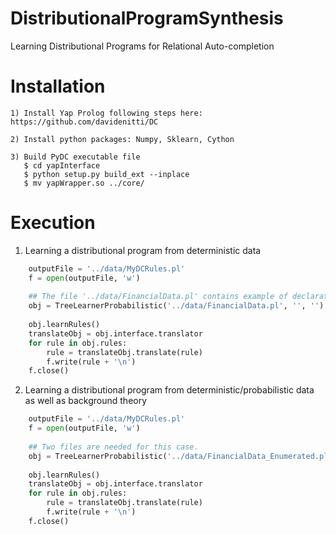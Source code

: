 # DistributionalProgramSynthesis
Learning Distributional Programs for Relational Auto-completion

Installation
============
```
1) Install Yap Prolog following steps here: https://github.com/davidenitti/DC

2) Install python packages: Numpy, Sklearn, Cython

3) Build PyDC executable file
   $ cd yapInterface
   $ python setup.py build_ext --inplace
   $ mv yapWrapper.so ../core/
```
   	
Execution 
=========

1) Learning a distributional program from deterministic data
```python
    outputFile = '../data/MyDCRules.pl'
    f = open(outputFile, 'w')
    
    ## The file '../data/FinancialData.pl' contains example of declarative bias needed for the deterministic case 
    obj = TreeLearnerProbabilistic('../data/FinancialData.pl', '', '')
    
    obj.learnRules()
    translateObj = obj.interface.translator
    for rule in obj.rules:
        rule = translateObj.translate(rule)
        f.write(rule + '\n')
    f.close()
```


2) Learning a distributional program from deterministic/probabilistic data as well as background theory
```python
    outputFile = '../data/MyDCRules.pl'
    f = open(outputFile, 'w')
    
    ## Two files are needed for this case. 
    obj = TreeLearnerProbabilistic('../data/FinancialData_Enumerated.pl', '../data/FinancialDataDC.pl', '')
    
    obj.learnRules()
    translateObj = obj.interface.translator
    for rule in obj.rules:
        rule = translateObj.translate(rule)
        f.write(rule + '\n')
    f.close()
```
